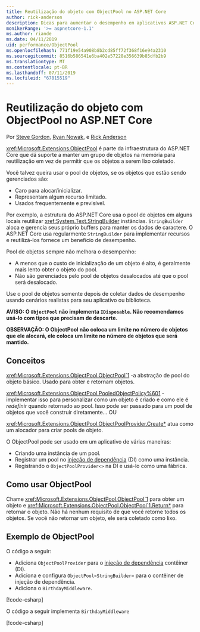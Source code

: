 ```yaml
---
title: Reutilização do objeto com ObjectPool no ASP.NET Core
author: rick-anderson
description: Dicas para aumentar o desempenho em aplicativos ASP.NET Core usando ObjectPool.
monikerRange: '>= aspnetcore-1.1'
ms.author: riande
ms.date: 04/11/2019
uid: performance/ObjectPool
ms.openlocfilehash: 771f19e54a908b8b2cd85ff72f368f16e94a2310
ms.sourcegitcommit: 8516b586541e6ba402e57228e356639b85dfb2b9
ms.translationtype: MT
ms.contentlocale: pt-BR
ms.lasthandoff: 07/11/2019
ms.locfileid: "67815519"
---
```

# <a name="object-reuse-with-objectpool-in-aspnet-core"></a>Reutilização do objeto com ObjectPool no ASP.NET Core

Por [Steve Gordon](https://twitter.com/stevejgordon), [Ryan Nowak](https://github.com/rynowak), e [Rick Anderson](https://twitter.com/RickAndMSFT)

<xref:Microsoft.Extensions.ObjectPool> é parte da infraestrutura do ASP.NET Core que dá suporte a manter um grupo de objetos na memória para reutilização em vez de permitir que os objetos a serem lixo coletado.

Você talvez queira usar o pool de objetos, se os objetos que estão sendo gerenciados são:

- Caro para alocar/inicializar.
- Representam algum recurso limitado.
- Usados frequentemente e previsível.

Por exemplo, a estrutura do ASP.NET Core usa o pool de objetos em alguns locais reutilizar <xref:System.Text.StringBuilder> instâncias. `StringBuilder` aloca e gerencia seus próprio buffers para manter os dados de caractere. O ASP.NET Core usa regularmente `StringBuilder` para implementar recursos e reutilizá-los fornece um benefício de desempenho.

Pool de objetos sempre não melhora o desempenho:

- A menos que o custo de inicialização de um objeto é alto, é geralmente mais lento obter o objeto do pool.
- Não são gerenciados pelo pool de objetos desalocados até que o pool será desalocado.

Use o pool de objetos somente depois de coletar dados de desempenho usando cenários realistas para seu aplicativo ou biblioteca.

**AVISO: O `ObjectPool` não implementa `IDisposable`. Não recomendamos usá-lo com tipos que precisam de descarte.**

**OBSERVAÇÃO: O ObjectPool não coloca um limite no número de objetos que ele alocará, ele coloca um limite no número de objetos que será mantido.**

## <a name="concepts"></a>Conceitos

<xref:Microsoft.Extensions.ObjectPool.ObjectPool`1> -a abstração de pool do objeto básico. Usado para obter e retornam objetos.

<xref:Microsoft.Extensions.ObjectPool.PooledObjectPolicy%601> -implementar isso para personalizar como um objeto é criado e como ele é *redefinir* quando retornado ao pool. Isso pode ser passado para um pool de objetos que você construir diretamente... OU

<xref:Microsoft.Extensions.ObjectPool.ObjectPoolProvider.Create*> atua como um alocador para criar pools de objeto.
<!-- REview, there is no ObjectPoolProvider<T> -->

O ObjectPool pode ser usado em um aplicativo de várias maneiras:

* Criando uma instância de um pool.
* Registrar um pool no [injeção de dependência](xref:fundamentals/dependency-injection) (DI) como uma instância.
* Registrando o `ObjectPoolProvider<>` na DI e usá-lo como uma fábrica.

## <a name="how-to-use-objectpool"></a>Como usar ObjectPool

Chame <xref:Microsoft.Extensions.ObjectPool.ObjectPool`1> para obter um objeto e <xref:Microsoft.Extensions.ObjectPool.ObjectPool`1.Return*> para retornar o objeto.  Não há nenhum requisito de que você retorne todos os objetos. Se você não retornar um objeto, ele será coletado como lixo.

## <a name="objectpool-sample"></a>Exemplo de ObjectPool

O código a seguir:

* Adiciona `ObjectPoolProvider` para o [injeção de dependência](xref:fundamentals/dependency-injection) contêiner (DI).
* Adiciona e configura `ObjectPool<StringBuilder>` para o contêiner de injeção de dependência.
* Adiciona o `BirthdayMiddleware`.

[!code-csharp[](ObjectPool/ObjectPoolSample/Startup.cs?name=snippet)]

O código a seguir implementa `BirthdayMiddleware`

[!code-csharp[](ObjectPool/ObjectPoolSample/BirthdayMiddleware.cs?name=snippet)]

